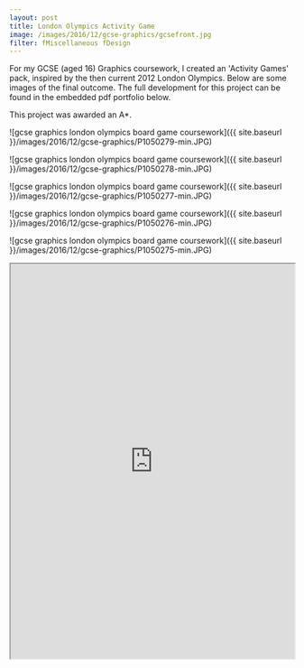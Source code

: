 ```yaml
---
layout: post
title: London Olympics Activity Game
image: /images/2016/12/gcse-graphics/gcsefront.jpg
filter: fMiscellaneous fDesign
---
```


For my GCSE (aged 16) Graphics coursework, I created an 'Activity Games' pack, inspired by the then current 2012 London Olympics. Below are some images of the final outcome. The full development for this project can be found in the embedded pdf portfolio below.

This project was awarded an A*.

![gcse graphics london olympics board game coursework]({{ site.baseurl }}/images/2016/12/gcse-graphics/P1050279-min.JPG)

![gcse graphics london olympics board game coursework]({{ site.baseurl }}/images/2016/12/gcse-graphics/P1050278-min.JPG)

![gcse graphics london olympics board game coursework]({{ site.baseurl }}/images/2016/12/gcse-graphics/P1050277-min.JPG)

![gcse graphics london olympics board game coursework]({{ site.baseurl }}/images/2016/12/gcse-graphics/P1050276-min.JPG)

![gcse graphics london olympics board game coursework]({{ site.baseurl }}/images/2016/12/gcse-graphics/P1050275-min.JPG)

<iframe src="https://drive.google.com/file/d/17d4FsC6cPXRPQWonZs7Nn4_uBs0PTqUp/preview" width="100%" height="700"></iframe>

